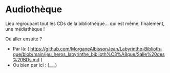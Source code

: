# Audiothèque
Lieu regroupant tout les CDs de la bibliothèque... qui est même, finalement, une médiathèque !

Où aller ensuite ?

* Par là: ( https://github.com/MorganeAlbissonJean/Labyrinthe-Biblioth-que/blob/main/jeu_heros_labyrinthe_biblioth%C3%A8que/Salle%20des%20BDs.md )
* Ou bien par ici : (___)
